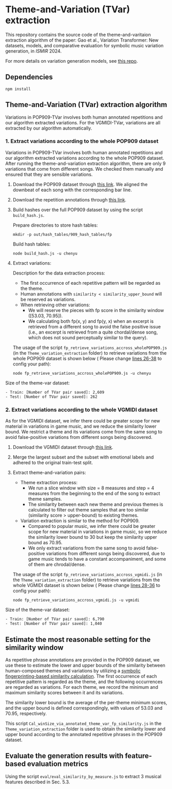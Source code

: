 # Theme-and-Variation (TVar) extraction

This repository contains the source code of the theme-and-varitaion extraction algorithm of the paper: Gao et al., Variation Transformer: New datasets, models, and comparative evaluation for symbolic music variation generation, in _ISMIR_ 2024.

For more details on variation generation models, see [this repo](https://github.com/ChenyuGAO-CS/Variation-Transformer).

## Dependencies
```
npm install
```

## Theme-and-Variation (TVar) extraction algorithm
Variations in POP909-TVar involves both human annotated repetitions and our algorithm extracted variations. For the VGMIDI-TVar, variations are all extracted by our algorithm automatically. 


### 1. Extract variations according to the whole POP909 dataset
<!-- Extracted dataset in MIDI format could be found in this folder (29thSep2023_pop909_theme_var_extracted_for_training.zip) -->
Variations in POP909-TVar involves both human annotated repetitions and our algorithm extracted variations according to the whole POP909 dataset. 
After running the theme-and-variation extraction algorithm, there are only 9 variations that come from different songs. We checked them manually and ensured that they are sensible variations. 

1. Download the POP909 dataset through [this link](https://github.com/ChenyuGAO-CS/Variation-Transformer-Data-and-Model/blob/main/dataset/with_tempo_909_co_with_hier_annotations.zip). We aligned the downbeat of each song with the corresponding bar line.

2. Download the repetition annotations through [this link](https://github.com/ChenyuGAO-CS/Variation-Transformer-Data-and-Model/blob/main/dataset/909_hier_gt.json).

3. Build hashes over the full POP909 dataset by using the script `build_hash.js`.
    
    Prepare directories to store hash tables:
    ```
    mkdir -p out/hash_tables/909_hash_tables/fp
    ```
    Build hash tables:
    ```
    node build_hash.js -u chenyu
    ```


4. Extract variations:

    Description for the data extraction process:

    - The first occurrence of each repetitive pattern will be regarded as the theme.
    - Human annotations with ```similarity < similarity_upper_bound``` will be reserved as variations.
    - When retrieving other variations: 
        * We will reserve the pieces with fp score in the similarity window ([53.03, 70.95]).
        * We calculating both fp(x, y) and fp(y, x) when an excerpt is retrieved from a different song to avoid the false positive issue (i.e., an excerpt is retrieved from a quite chordal/dense song, which does not sound perceptually similar to the query).


    The usage of the script `fp_retrieve_variations_accross_wholePOP909.js` (in the `Theme_variation_extraction` folder) to retrieve variations from the whole POP909 dataset is shown below (    Please change [lines 26-38](https://github.com/ChenyuGAO-CS/theme-variation-data-preprocessing/blob/main/Theme_variation_extraction/fp_retrieve_variations_accross_wholePOP909.js#L26-L38) to config your path):

   

    ```
    node fp_retrieve_variations_accross_wholePOP909.js -u chenyu
    ```

Size of the theme-var dataset:

    - Train: [Number of TVar pair saved]: 2,609
    - Test: [Number of TVar pair saved]: 262


### 2. Extract variations according to the whole VGMIDI dataset
As for the VGMIDI dataset, we infer there could be greater scope for new material in variations in game music, and we reduce the similarity lower bound.  We restrict a theme and its variations come from the same song to avoid false-positive variations from different songs being discovered. 
<!-- Extracted dataset: ‘23rdOct_vgmidi_theme_var.zip’ -->

1. Download the VGMIDI dataset through [this link](https://github.com/lucasnfe/puct-music-emotion/releases/download/aiide22/vgmidi_clean.zip).

2. Merge the largest subset and the subset with emotional labels and adhered to the original train-test split.

3. Extract theme-and-variation pairs:

    - Theme extraction process:
        * We run a slice window with size = 8 measures and step = 4 measures from the beginning to the end of the song to extract theme samples.
        * The similarity between each new theme and previous themes is calculated to filter out theme samples that are too similar (similarity score > upper-bound) to existing themes.
    - Variation extraction is similar to the method for POP909. 
        * Compared to popular music, we infer there could be greater scope for new material in variations in game music, so we reduce the similarity lower bound to 30 but keep the similarity upper bound as 70.95.
        * We only extract variations from the same song to avoid false-positive variations from different songs being discovered, due to game music tends to have a constant accompaniment, and some of them are chrodal/dense. 

    The usage of the script `fp_retrieve_variations_accross_vgmidi.js` (in the `Theme_variation_extraction` folder) to retrieve variations from the whole VGMIDI dataset is shown below (    Please change [lines 28-36](https://github.com/ChenyuGAO-CS/theme-variation-data-preprocessing/blob/main/Theme_variation_extraction/fp_retrieve_variations_accross_vgmidi.js#L28-L36) to config your path):

    ```
    node fp_retrieve_variations_accross_vgmidi.js -u vgmidi
    ```

Size of the theme-var dataset:

    - Train: [Number of TVar pair saved]: 6,790
    - Test: [Number of TVar pair saved]: 1,040


## Estimate the most reasonable setting for the similarity window

As repetitive phrase annotations are provided in the POP909 dataset, we use these to estimate the lower and upper bounds of the similarity between human-composed themes and variations by utilizing a [symbolic fingerprinting-based similarity calculation](https://link.springer.com/article/10.1007/s42979-022-01220-y). The first occurrence of each repetitive pattern is regarded as the theme, and the following occurrences are regarded as variations. For each theme, we record the minimum and maximum similarity scores between it and its variations. 

The similarity lower bound is the average of the per-theme minimum scores, and the upper bound is defined correspondingly, with values of 53.03 and 70.95, respectively.


This script `Cal_winSize_via_annotated_theme_var_fp_similarity.js` in the `Theme_variation_extraction` folder is used to obtain the similarity lower and upper bound according to the annotated repetitive phrases in the POP909 dataset.


## Evaluate the generation results with feature-based evaluation metrics

Using the script `eval/eval_similarity_by_measure.js` to extract 3 musical features described in Sec. 5.3.
